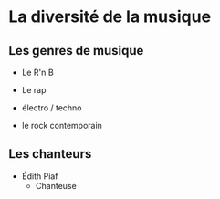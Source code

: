 # La diversité de la musique

## Les genres de musique

- Le R'n'B

- Le rap

- électro / techno

- le rock contemporain

## Les chanteurs

- Édith Piaf
    - Chanteuse 
